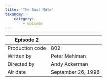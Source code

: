 ```yaml
---
title: 'The Soul Mate'
taxonomy:
    category:
        - episode
---
```


| Episode 2 | |
|-----------------|--------------------------------|
| Production code | 802                            |
| Written by      | Peter Mehlman |
| Directed by     | Andy Ackerman                   |
| Air date        | September 26, 1996                   |
